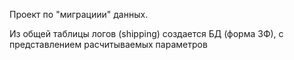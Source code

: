 Проект по "миграциии" данных.

Из общей таблицы логов (shipping) создается БД (форма 3Ф), с представлением расчитываемых параметров